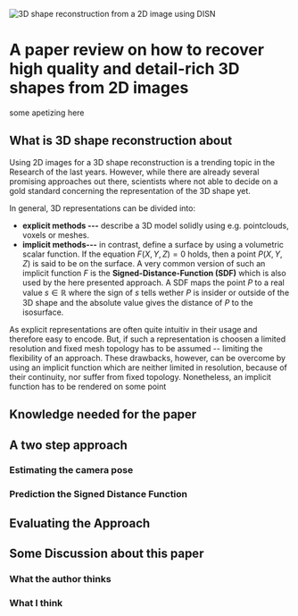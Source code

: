 ![3D shape reconstruction from a 2D image using DISN](tmp)
# A paper review on how to recover high quality and detail-rich 3D shapes from 2D images
some apetizing here
## What is 3D shape reconstruction about
Using 2D images for a 3D shape reconstruction is a trending topic in the Research of the last  years. However, while there are already several promising approaches out there, scientists where not able to decide on a gold standard concerning the representation of the 3D shape yet.

In general, 3D representations can be divided into:

 - **explicit methods ---** describe a 3D model solidly using e.g. pointclouds, voxels or meshes. 
 - **implicit methods---** in contrast, define a surface by using a volumetric scalar function. If the equation $F(X,Y,Z) = 0$ holds, then a point $P(X,Y,Z)$ is said to be on the surface.  A very common version of such an implicit function $F$ is the **Signed-Distance-Function (SDF)** which is also used by the here presented approach. A SDF maps the point $P$ to a real value $s  \in \mathbb{R}$ where the sign of $s$ tells wether $P$ is insider or outside of the 3D shape and the absolute value gives the distance of $P$ to the isosurface.

As explicit representations are often quite intuitiv in their usage and therefore easy to encode. But, if such a representation is choosen a limited resolution and fixed mesh topology has to be assumed -- limiting the flexibility of an approach. These drawbacks, however, can be overcome by using an implicit function which are neither limited in resolution, because of their continuity,  nor suffer from fixed topology. Nonetheless, an implicit function has to be rendered on some point




## Knowledge needed for the paper
## A two step approach

### Estimating the camera pose

### Prediction the Signed Distance Function

## Evaluating the Approach

## Some Discussion about this paper

### What the author thinks

### What I think

<!--stackedit_data:
eyJoaXN0b3J5IjpbLTE4OTg1Mzc0MzIsLTE0NTM5NzcwNTksMj
c2NzI3NTUsMTUyODcxMjM0NywtMjU1MDY5NjcwLC04NjAzMTQy
MjAsMTMzNjc2MTExNiwtMTA3MzU3NzQ1MiwyMDAwMjgwODAxLC
02Njk1NDQ4NTYsMjMzMTkyOTddfQ==
-->